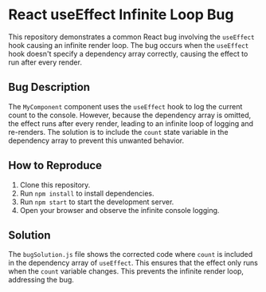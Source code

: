 # React useEffect Infinite Loop Bug

This repository demonstrates a common React bug involving the `useEffect` hook causing an infinite render loop. The bug occurs when the `useEffect` hook doesn't specify a dependency array correctly, causing the effect to run after every render.

## Bug Description

The `MyComponent` component uses the `useEffect` hook to log the current count to the console. However, because the dependency array is omitted, the effect runs after every render, leading to an infinite loop of logging and re-renders. The solution is to include the `count` state variable in the dependency array to prevent this unwanted behavior.

## How to Reproduce

1. Clone this repository.
2. Run `npm install` to install dependencies.
3. Run `npm start` to start the development server.
4. Open your browser and observe the infinite console logging.

## Solution

The `bugSolution.js` file shows the corrected code where `count` is included in the dependency array of `useEffect`. This ensures that the effect only runs when the `count` variable changes. This prevents the infinite render loop, addressing the bug.
